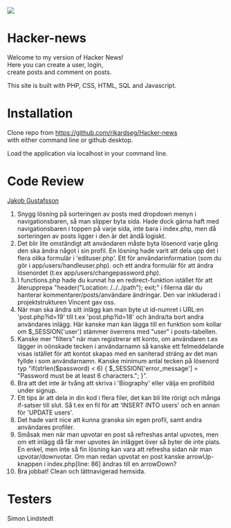![](https://media.giphy.com/media/o0vwzuFwCGAFO/giphy.gif)

# Hacker-news

Welcome to my version of Hacker News! <br>
Here you can create a user, login, <br>
create posts and comment on posts. <br>

This site is built with PHP, CSS, HTML, SQL and Javascript.

# Installation

Clone repo from https://github.com/rikardseg/Hacker-news <br>
with either command line or github desktop.

Load the application via localhost in your command line.

# Code Review

[Jakob Gustafsson](https://github.com/gusjak)

1. Snygg lösning på sorteringen av posts med dropdown menyn i navigationsbaren, så man slipper byta sida. Hade dock gärna haft med navigationsbaren i toppen på varje sida, inte bara i index.php, men då sorteringen av posts ligger i den är det ändå logiskt.
2. Det blir lite omständigt att användaren måste byta lösenord varje gång den ska ändra något i sin profil. En lösning hade varit att dela upp det i flera olika formulär i 'edituser.php'. Ett för användarinformation (som du gör i app/users/handleuser.php). och ett andra formulär för att ändra lösenordet (t.ex app/users/changepassword.php).
3. I functions.php hade du kunnat ha en redirect-funktion istället för att återupprepa "header("Location: /../../path"); exit;" i filerna där du hanterar kommentarer/posts/användare ändringar. Den var inkluderad i projektstrukturen Vincent gav oss.
4. När man ska ändra sitt inlägg kan man byte ut id-numret i URL:en 'post.php?id=19' till t.ex 'post.php?id=18' och ändra/ta bort andra användares inlägg. Här kanske man kan lägga till en funktion som kollar om $\_SESSION['user'] stämmer överrens med "user" i posts-tabellen.
5. Kanske mer "filters" när man registrerar ett konto, om användaren t.ex lägger in oönskade tecken i användarnamn så kanske ett felmeddelande visas istället för att kontot skapas med en saniterad sträng av det man fyllde i som användarnamn. Kanske minimum antal tecken på lösenord typ "if(strlen($password) < 6) { $\_SESSION['error_message'] = "Password must be at least 6 characters."; }".
6. Bra att det inte är tvång att skriva i 'Biography' eller välja en profilbild under signup.
7. Ett tips är att dela in din kod i flera filer, det kan bli lite rörigt och många if-satser till slut. Så t.ex en fil för att 'INSERT INTO users' och en annan för 'UPDATE users'.
8. Det hade varit nice att kunna granska sin egen profil, samt andra användares profiler.
9. Småsak men när man upvotar en post så refreshas antal upvotes, men om ett inlägg då får mer upvotes än inlägget över så byter de inte plats. En enkel, men inte så fin lösning kan vara att refresha sidan när man upvotar/downvotar. Om man redan upvotat en post kanske arrowUp-knappen i index.php[line: 86] ändras till en arrowDown?
10. Bra jobbat! Clean och lättnavigerad hemsida.

# Testers

Simon Lindstedt
